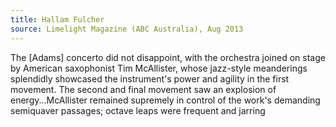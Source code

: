 ```yaml
---
title: Hallam Fulcher
source: Limelight Magazine (ABC Australia), Aug 2013
---
```

The [Adams] concerto did not disappoint, with the orchestra joined on stage by American saxophonist Tim McAllister, whose jazz-style meanderings splendidly showcased the instrument's power and agility in the first movement. The second and final movement saw an explosion of energy...McAllister remained supremely in control of the work's demanding semiquaver passages; octave leaps were frequent and jarring